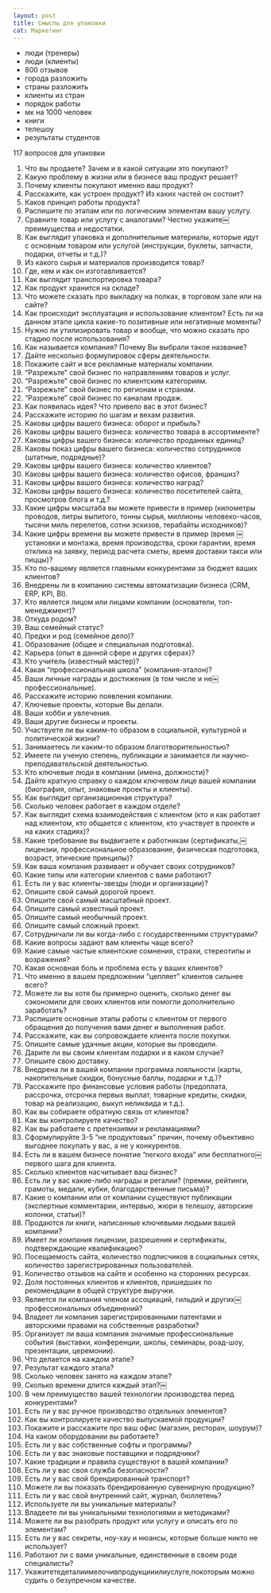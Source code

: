 ```yaml
---
layout: post
title: Смыслы для упаковки
cat: Маркетинг
---
```


- люди (тренеры)
- люди (клиенты)
- 800 отзывов
- города разложить
- страны разложить
- клиенты из стран
- порядок работы
- мк на 1000 человек
- книги
- телешоу
- результаты студентов

117 вопросов для упаковки

1. Что вы продаете? Зачем и в какой ситуации это покупают?
2. Какую проблему в жизни или в бизнесе ваш продукт решает?
3. Почему клиенты покупают именно ваш продукт?
4. Расскажите, как устроен продукт? Из каких частей он состоит?
5. Каков принцип работы продукта?
6. Распишите по этапам или по логическим элементам вашу услугу.
7. Сравните товар или услугу с аналогами? Честно укажите￼преимущества и недостатки.
8. Как выглядит упаковка и дополнительные материалы, которые идут с основным товаром или услугой (инструкции, буклеты, запчасти, подарки, отчеты и т.д.)?
9. Из какого сырья и материалов производится товар?
10. Где, кем и как он изготавливается?
11. Как выглядит транспортировка товара?
12. Как продукт хранится на складе?
13. Что можете сказать про выкладку на полках, в торговом зале или на сайте?
14. Как происходит эксплуатация и использование клиентом? Есть ли на данном этапе цикла какие-то позитивные или негативные моменты?
15. Нужно ли утилизировать товар и вообще, что можно сказать про стадию после использования?
16. Как называется компания? Почему Вы выбрали такое название?
17. Дайте несколько формулировок сферы деятельности.
18. Покажите сайт и все рекламные материалы компании.
19. “Разрежьте” свой бизнес по направлениям товаров и услуг.
20. “Разрежьте” свой бизнес по клиентским категориям.
21. “Разрежьте” свой бизнес по регионам и странам.
22. “Разрежьте” свой бизнес по каналам продаж.
23. Как появилась идея? Что привело вас в этот бизнес?
24. Расскажите историю по шагам и вехам развития.
25. Каковы цифры вашего бизнеса: оборот и прибыль?
26. Каковы цифры вашего бизнеса: количество товара в ассортименте?
27. Каковы цифры вашего бизнеса: количество проданных единиц?
28. Каковы показ цифры вашего бизнеса: количество сотрудников (штатные, подрядные)?
29. Каковы цифры вашего бизнеса: количество клиентов?
30. Каковы цифры вашего бизнеса: количество офисов, франшиз?
31. Каковы цифры вашего бизнеса: количество наград?
32. Каковы цифры вашего бизнеса: количество посетителей сайта, просмотров блога и т.д.?
33. Какие цифры масштаба вы можете привести в пример (километры проводов, литры выпитого, тонны сырья, миллионы человеко-часов, тысячи миль перелетов, сотни эскизов, терабайты исходников)?
34. Какие цифры времени вы можете привести в пример (время
￼установки и монтажа, время производства, сроки гарантии, время отклика на заявку, период расчета сметы, время доставки такси или пиццы)?
35. Кто по-вашему является главными конкурентами за бюджет ваших клиентов?
36. Внедрены ли в компанию системы автоматизации бизнеса (CRM, ERP, KPI, BI).
37. Кто является лицом или лицами компании (основатели, топ- менеджмент)?
38. Откуда родом?
39. Ваш семейный статус?
40. Предки и род (семейное дело)?
41. Образование (общее и специальная подготовка).
42. Карьера (опыт в данной сфере и других сферах)?
43. Кто учитель (известный мастер)?
44. Какая “профессиональная школа” (компания-эталон)?
45. Ваши личные награды и достижения (в том числе и не￼профессиональные).
46. Расскажите историю появления компании.
47. Ключевые проекты, которые Вы делали.
48. Ваши хобби и увлечения.
49. Ваши другие бизнесы и проекты.
50. Участвуете ли вы каким-то образом в социальной, культурной и политической жизни?
51. Занимаетесь ли каким-то образом благотворительностью?
52. Имеете ли ученую степень, публикации и занимается ли научно- преподавательской деятельностью.
53. Кто ключевые люди в компании (имена, должности)?
54. Дайте краткую справку о каждом ключевом лице вашей компании (биография, опыт, знаковые проекты и клиенты).
55. Как выглядит организационная структура?
56. Сколько человек работает в каждом отделе?
57. Как выглядит схема взаимодействия с клиентом (кто и как работает над клиентом, кто общается с клиентом, кто участвует в проекте и на каких стадиях)?
58. Какие требование вы выдвигаете к работникам (сертификаты,￼лицензии, профессиональное образование, физическая подготовка, возраст, этические принципы)?
59. Как ваша компания развивает и обучает своих сотрудников?
60. Какие типы или категории клиентов с вами работают?
61. Есть ли у вас клиенты-звезды (люди и организации)?
62. Опишите свой самый дорогой проект.
63. Опишите свой самый масштабный проект.
64. Опишите самый известный проект.
65. Опишите самый необычный проект.
66. Опишите самый сложный проект.
67. Сотрудничали ли вы когда-либо с государственными структурами?
68. Какие вопросы задают вам клиенты чаще всего?
69. Какие самые частые клиентские сомнения, страхи, стереотипы и возражения?
70. Какая основная боль и проблема есть у ваших клиентов?
71. Что именно в вашем предложении “цепляет” клиентов сильнее всего?
72. Можете ли вы хотя бы примерно оценить, сколько денег вы сэкономили для своих клиентов или помогли дополнительно заработать?
73. Распишите основные этапы работы с клиентом от первого обращения до получения вами денег и выполнения работ.
74. Расскажите, как вы сопровождаете клиента после покупки.
75. Опишите самые удачные акции, которые вы проводили.
76. Дарите ли вы своим клиентам подарки и в каком случае?
77. Опишите свою доставку.
78. Внедрена ли в вашей компании программа лояльности (карты, накопительные скидки, бонусные баллы, подарки и т.д.)?
79. Расскажите про финансовые условия работы (предоплата, рассрочка, отсрочка первых выплат, товарные кредиты, скидки, товар на реализацию, выкуп неликвида и т.д.).
80. Как вы собираете обратную связь от клиентов?
81. Как вы контролируете качество?
82. Как вы работаете с претензиями и рекламациями?
83. Сформулируйте 3-5 “не продуктовых” причин, почему объективно выгоднее покупать у вас, а не у конкурентов.
84. Есть ли в вашем бизнесе понятие “легкого входа” или бесплатного￼первого шага для клиента.
85. Сколько клиентов насчитывает ваш бизнес?
86. Есть ли у вас какие-либо награды и регалии? (премии, рейтинги, грамоты, медали, кубки, благодарственные письма)?
87. Какие о компании или от компании существуют публикации (экспертные комментарии, интервью, жюри в телешоу, авторские колонки, статьи)?
88. Продаются ли книги, написанные ключевыми людьми вашей компании?
89. Имеет ли компания лицензии, разрешения и сертификаты, подтверждающие квалификацию?
90. Посещаемость сайта, количество подписчиков в социальных сетях, количество зарегистрированных пользователей.
91. Количество отзывов на сайте и особенно на сторонних ресурсах.
92. Доля постоянных клиентов и клиентов, пришедших по рекомендации в общей структуре выручки.
93. Является ли компания членом ассоциаций, гильдий и других￼профессиональных объединений?
94. Владеет ли компания зарегистрированными патентами и авторскими правами на собственные разработки?
95. Организует ли ваша компания значимые профессиональные события (выставки, конференции, школы, семинары, роад-шоу, презентации, церемонии).
96. Что делается на каждом этапе?
97. Результат каждого этапа?
98. Сколько человек занято на каждом этапе?
99. Сколько времени длится каждый этап?￼
100. В чем преимущество вашей технологии производства перед конкурентами?
101. Есть ли у вас ручное производство отдельных элементов?
102. Как вы контролируете качество выпускаемой продукции?
103. Покажите и расскажите про ваш офис (магазин, ресторан, шоурум)?
104. На каком оборудовании вы работаете?
105. Есть ли у вас собственные софты и программы?
106. Есть ли у вас знаковые поставщики и подрядчики?
107. Какие традиции и правила существуют в вашей компании?
108. Есть ли у вас своя служба безопасности?
109. Есть ли у вас свой брендированный транспорт?
110. Можете ли вы показать брендированную сувенирную продукцию?
111. Есть ли у вас свой внутренний сайт, журнал, бюллетень?
112. Используете ли вы уникальные материалы?
113. Владеете ли вы уникальными технологиями и методиками?
114. Можете ли вы разобрать продукт или услугу и описать его по элементам?
115. Есть ли у вас секреты, ноу-хау и нюансы, которые больше никто не использует?
116. Работают ли с вами уникальные, единственные в своем роде специалисты?
117. Укажитетедеталиимелочивпродукцииилиуслуге,покоторым можно судить о безупречном качестве.
